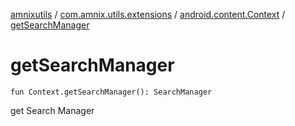 [amnixutils](../../index.md) / [com.amnix.utils.extensions](../index.md) / [android.content.Context](index.md) / [getSearchManager](./get-search-manager.md)

# getSearchManager

`fun Context.getSearchManager(): SearchManager`

get Search Manager

